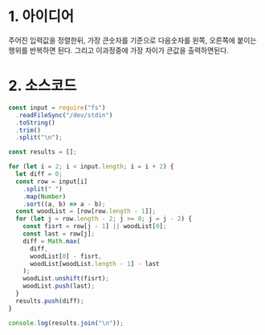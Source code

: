 # 1. 아이디어

주어진 입력값을 정렬한뒤, 가장 큰숫자를 기준으로 다음숫자를 왼쪽, 오른쪽에 붙이는 행위를 반복하면 된다. 그리고 이과정중에 가장 차이가 큰값을 출력하면된다.

# 2. 소스코드

```javascript
const input = require("fs")
  .readFileSync("/dev/stdin")
  .toString()
  .trim()
  .split("\n");

const results = [];

for (let i = 2; i < input.length; i = i + 2) {
  let diff = 0;
  const row = input[i]
    .split(" ")
    .map(Number)
    .sort((a, b) => a - b);
  const woodList = [row[row.length - 1]];
  for (let j = row.length - 2; j >= 0; j = j - 2) {
    const fisrt = row[j - 1] || woodList[0];
    const last = row[j];
    diff = Math.max(
      diff,
      woodList[0] - fisrt,
      woodList[woodList.length - 1] - last
    );
    woodList.unshift(fisrt);
    woodList.push(last);
  }
  results.push(diff);
}

console.log(results.join("\n"));
```
